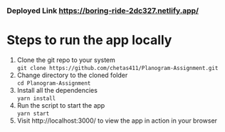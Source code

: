 ### Deployed Link https://boring-ride-2dc327.netlify.app/
# Steps to run the app locally
1. Clone the git repo to your system <br>
`git clone https://github.com/chetas411/Planogram-Assignment.git` <br>
2. Change directory to the cloned folder <br>
`cd Planogram-Assignment`
4. Install all the dependencies <br>
`yarn install`
3. Run the script to start the app <br>
`yarn start` <br>
4. Visit http://localhost:3000/ to view the app in action in your browser
